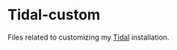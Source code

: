 # Tidal-custom
Files related to customizing my [Tidal](https://github.com/tidalcycles/Tidal) installation.
